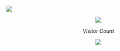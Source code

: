 ![](https://user-images.githubusercontent.com/18350557/176309783-0785949b-9127-417c-8b55-ab5a4333674e.gif)<br>
<p align="center">
<img align="center" src="https://github-readme-stats-git-masterrstaa-rickstaa.vercel.app/api/top-langs/?username=FarukErat&layout=compact&theme=github_dark" />
</p>
<p align="center"><i>Visitor Count</i></p>
<p align="center"> 
  <img src="https://profile-counter.glitch.me/FarukErat/count.svg" />
</p>
